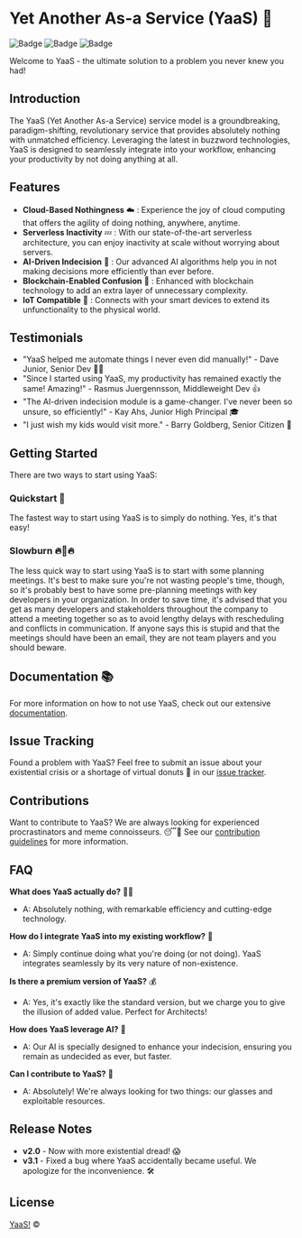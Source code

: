 # Yet Another As-a Service (YaaS) 🚀

![Badge](https://img.shields.io/badge/Serverless-Yup!_No_Servers-blue.svg)
![Badge](https://img.shields.io/badge/Sustainability-Pointlessly%20So-darkgreen.svg)
![Badge](https://img.shields.io/badge/Scalability-Hypothetically_Infinite-orange.svg)


Welcome to YaaS - the ultimate solution to a problem you never knew you had!

## Introduction

The YaaS (Yet Another As-a Service) service model is a groundbreaking, paradigm-shifting, revolutionary service that provides absolutely nothing with unmatched efficiency. Leveraging the latest in buzzword technologies, YaaS is designed to seamlessly integrate into your workflow, enhancing your productivity by not doing anything at all.

## Features

- **Cloud-Based Nothingness** ☁️ : Experience the joy of cloud computing that offers the agility of doing nothing, anywhere, anytime.
- **Serverless Inactivity** 💤 : With our state-of-the-art serverless architecture, you can enjoy inactivity at scale without worrying about servers.
- **AI-Driven Indecision** 🤖 : Our advanced AI algorithms help you in not making decisions more efficiently than ever before.
- **Blockchain-Enabled Confusion** 🔗 : Enhanced with blockchain technology to add an extra layer of unnecessary complexity.
- **IoT Compatible** 📱 : Connects with your smart devices to extend its unfunctionality to the physical world.

## Testimonials

- "YaaS helped me automate things I never even did manually!" - Dave Junior, Senior Dev 👨‍💻
- "Since I started using YaaS, my productivity has remained exactly the same! Amazing!" - Rasmus Juergennsson, Middleweight Dev 👍
- "The AI-driven indecision module is a game-changer. I've never been so unsure, so efficiently!" - Kay Ahs, Junior High Principal 🎓
- "I just wish my kids would visit more." - Barry Goldberg, Senior Citizen 👴

## Getting Started

There are two ways to start using YaaS:

### Quickstart 🏁

The fastest way to start using YaaS is to simply do nothing. Yes, it's that easy!

### Slowburn 🔥🐢🔥

The less quick way to start using YaaS is to start with some planning meetings. It's best to make sure you're not wasting people's time, though, so it's probably best to have some pre-planning meetings with key developers in your organization. In order to save time, it's advised that you get as many developers and stakeholders throughout the company to attend a meeting together so as to avoid lengthy delays with rescheduling and conflicts in communication. If anyone says this is stupid and that the meetings should have been an email, they are not team players and you should beware.

## Documentation 📚

For more information on how to not use YaaS, check out our extensive [documentation](#todo-tomorrow-maybe).

## Issue Tracking

Found a problem with YaaS? Feel free to submit an issue about your existential crisis or a shortage of virtual donuts 🍩 in our [issue tracker](https://github.com/StartlingDev/YaaS/issues).

## Contributions

Want to contribute to YaaS? We are always looking for experienced procrastinators and meme connoisseurs. 😴🎨 See our [contribution guidelines](CONTRIBUTING.md) for more information.

## FAQ

**What does YaaS actually do?** 🤷‍♂️ 
- A: Absolutely nothing, with remarkable efficiency and cutting-edge technology.

**How do I integrate YaaS into my existing workflow?** 🔄
- A: Simply continue doing what you're doing (or not doing). YaaS integrates seamlessly by its very nature of non-existence.

**Is there a premium version of YaaS?** 💰
- A: Yes, it's exactly like the standard version, but we charge you to give the illusion of added value. Perfect for Architects!

**How does YaaS leverage AI?** 🧠
- A: Our AI is specially designed to enhance your indecision, ensuring you remain as undecided as ever, but faster.

**Can I contribute to YaaS?** 👥
- A: Absolutely! We're always looking for two things: our glasses and exploitable resources.

## Release Notes

- **v2.0** - Now with more existential dread! 😱
- **v3.1** - Fixed a bug where YaaS accidentally became useful. We apologize for the inconvenience. 🛠️

## License

[YaaS!](LICENSE.md) ©️